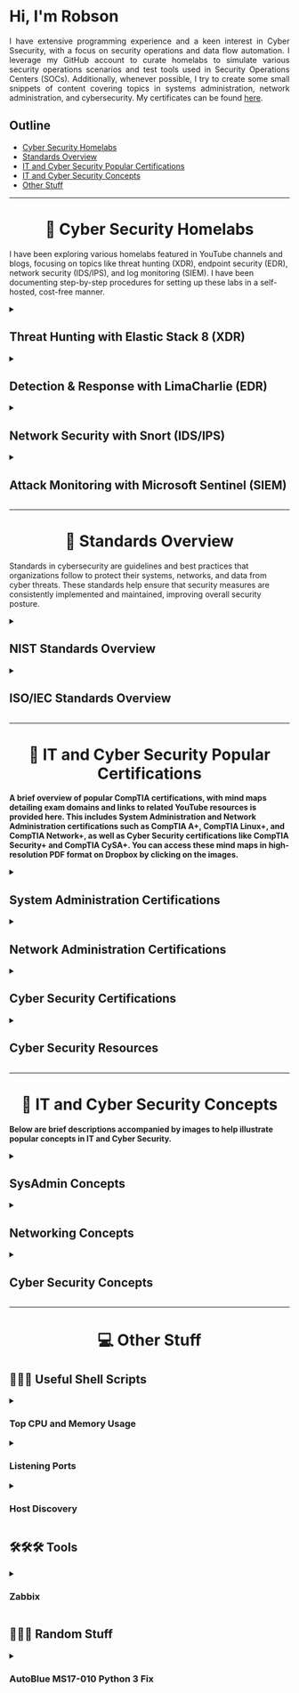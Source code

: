 <div align="justify">
    
# Hi, I'm Robson

I have extensive programming experience and a keen interest in Cyber Ssecurity, with a focus on security operations and data flow automation. I leverage my GitHub account to curate homelabs to simulate various security operations scenarios and test tools used in Security Operations Centers (SOCs). Additionally, whenever possible, I try to create some small snippets of content covering topics in systems administration, network administration, and cybersecurity. My certificates can be found [here](https://github.com/robsann/robsann/blob/main/docs/certificates.md).

</div>

## Outline

- [Cyber Security Homelabs](#cyber-security-homelabs)
- [Standards Overview](#standards-overview)
- [IT and Cyber Security Popular Certifications](#it-and-cyber-sec-certs)
- [IT and Cyber Security Concepts](#it-and-cyber-security-concepts)
- [Other Stuff](#other-stuff)

----------------------------------------------------------------------------------------------------


<h1 align="center" id="cyber-security-homelabs">🌱 Cyber Security Homelabs</h1>

I have been exploring various homelabs featured in YouTube channels and blogs, focusing on topics like threat hunting (XDR), endpoint security (EDR), network security (IDS/IPS), and log monitoring (SIEM). I have been documenting step-by-step procedures for setting up these labs in a self-hosted, cost-free manner.

<details>
<summary>
<h2 id="elastic-stack">Threat Hunting with Elastic Stack 8 (XDR)</h2>
</summary>
<span style="color:gray">

- Configured in VirtualBox an Internal Network with:
    - DHCP Server
    - Ubuntu Server (Elastic Host)
    - Windows 10 (Victim)
- Configured Elastic Stack 8 on Ubuntu Server:
    - Elastic Stack: Elasticsearch, Kibana (UI), and Elastic Agent + Integrations.
    - Integrations: Fleet Server, System, Windows, and Elastic Defend.
- Simulated two malicious tests on the Victim machine:
    - EICAR Malware Test.
    - MITRE ATT&CK Test with Red Team Automation (RTA).

**Source:** https://github.com/robsann/ElasticStackLab

</span>
</details>


<details>
<summary>
<h2 id="limacharlie">Detection & Response with LimaCharlie (EDR)</h2>
</summary>
<span style="color:gray">

- Configured in VirtualBox a NAT Network with:
    - DHCP Server and Host Gateway access.
    - Windows 11 (Target) with Windows Defender disabled, Sysmon and LimaCharlie sensor installed.
    - Ubuntu Server (Attack) with Sliver installed, a Command & Control (C2) framework by BishopFox.
- Generated in Sliver a C2 payload and executed the payload on the Target machine to start a Sliver C2 session on the Attack machine.
- Used the Sliver C2 session to perform two attacks on the Target machine:
    - LSASS access (credential-stealing attack).
    - Volume shadow copies deletion using vssadmin Windows utility (used in ransomware attacks).
- Detection and response rules were created in the LimaCharlie platform to detect the two previous attacks and take action. The rules were tested by repeating the attacks.

**Source:** https://github.com/robsann/LimaCharlieEDRTelemetry

</span>
</details>


<details>
<summary>
<h2 id="snort">Network Security with Snort (IDS/IPS)</h2>
</summary>
<span style="color:gray">

- Snort network IDS mode configuration in Ubuntu Server.
- NMAP scan detection using Snort (NIDS):
    - NMAP Ping Scan, various TCP scans including SYN, Connect, NULL, FIN, and XMAS, as well as UDP Scans.
- Attack detection using Snort (NIDS):
    - SQL injection attacks using tools like WPSCan & WordPress and Burp Suite & SQLmap.
    - Backdoor attacks using Empire post-exploitation framework and Katana penetration test framework.
    - Rogue DHCP & Rogue Routing attacks.
    - ICMP Redirect attack.

**Source:** https://github.com/robsann/NetworkSecurityWithSnort

</span>
</details>


<details>
<summary>
<h2 id="microsoft-sentinel">Attack Monitoring with Microsoft Sentinel (SIEM)</h2>
</summary>
<span style="color:gray">

- Microsoft Sentinel was used to monitor failed RDP login attempts from global attackers on an exposed Windows 10 virtual machine configured in Microsoft Azure.
- A custom log file (`failed_rdp.log`) was generated using a PowerShell script that extracts failed login events from Security Log on Event Viewer and forwards them to a third-party API to get geolocation data.
- A custom table (`FAILED_RDP_WITH_GEO_CL`) was created in Log Analytics Workspace on Microsoft Azure using the generated log file (`failed_rdp.log`). Custom fields were extracted from the table using a Kusto Query Language (KQL) query.
- A workbook was created in Microsoft Sentinel using KQL to query data from the `FAILED_RDP_WITH_GEO_CL` table to display global attackers (RDP login failure) on the world map according to physical location and magnitude (attack count).

**Source:** https://github.com/robsann/AzureSentinelSIEMAttackMap

</span>
</details>


----------------------------------------------------------------------------------------------------


<h1 align="center" id="standards-overview">📁 Standards Overview</h1>

Standards in cybersecurity are guidelines and best practices that organizations follow to protect their systems, networks, and data from cyber threats. These standards help ensure that security measures are consistently implemented and maintained, improving overall security posture.

<details>
<summary>
<h2 id="nist-standards-overview">NIST Standards Overview</h2>
</summary>


<details>
<summary>
<h3 id="cyber-security-resources">The NIST Cybersecurity Framework (CSF) 2.0</h3>
</summary>

- The NIST Cybersecurity Framework (CSF) 2.0 is a set of guidelines and best practices for **managing cybersecurity risks**.
- It provides a common language for organizations to **communicate about cybersecurity** and **assess** their current **cybersecurity posture**.
- The framework helps organizations **identify**, **protect**, **detect**, **respond** to, and **recover** from cybersecurity threats.
- It is a flexible and customizable tool that can be adapted to meet the specific needs of different organizations.

[<img src="images/NIST_CSF_2.0.png" width="270" align="left">](https://github.com/robsann/robsann/blob/main/docs/NIST_Cybersecurity_Framework_CSF_2.0.pdf)

### Table of Contents

<li><b><code>1.</code>Cybersecurity Framework (CSF) Overview</b></li>
<li><b><code>2.</code>Introduction to the CSF Core</b></li>
<li><b><code>3.</code>Introduction to CSF Profiles and Tiers</b></li>
<li><b><code>4.</code>Introduction to Online Resources That Supplement the CSF</b></li>
<li><b><code>5.</code>Improving Cybersecurity Risk Communication and Integration</b></li>

<br><br><br><br><br>
</details>


<details>
<summary flex-shrink="0">
<h3 id="nist-sp-800-12">NIST SP 800-12 Rev. 1:<br> An Introduction to Information Security</h3>
</summary>

- NIST SP 800-12 Rev. 1 is a publication that serves as an introduction to information security.
- It provides guidance on understanding the importance of **information security**, the **risks and threats** that organizations face, and the best practices for **protecting information assets**.
- The document covers topics such as **security policies**, **risk management**, **security controls**, and **incident response**.
- It is designed to help organizations establish a strong foundation for their information security programs and ensure the confidentiality, integrity, and availability of their data and systems.

[<img src="images/NIST_sp_800-12.png" width="270" align="left">](https://github.com/robsann/robsann/blob/main/docs/NIST_sp_800-12_rev1.pdf)

### Table of Content

<li><b><code>1.</code>Introduction</b></li>
<li><b><code>2.</code>Elements of Information Security</b></li>
<li><b><code>3.</code>Roles and Responsibilities</b></li>
<li><b><code>4.</code>Threats and Vulnerabilities: A Brief Overview</b></li>
<li><b><code>5.</code>Information Security Policy</b></li>
<li><b><code>6.</code>Information Security Risk Management</b></li>
<li><b><code>7.</code>Assurance</b></li>
<li><b><code>8.</code>Security Considerations in System Support and Operations</b></li>
<li><b><code>9.</code>Cryptography</b></li>
<li><b><code>10.</code>Control Families</b></li>

</details>


<details>
<summary>
<h3 id="nist-sp-800-37">NIST SP 800-37 Rev. 2:<br> Risk Management Framework for Information Systems and Organizations</h3>
</summary>

- NIST SP 800-37 Rev. 2 is a publication that outlines a structured approach to managing risks associated with information systems and organizations.
- The framework provides a systematic process for **identifying, assessing, and responding to risks**, with the goal of protecting critical assets and ensuring the confidentiality, integrity, and availability of information.
- It emphasizes **continuous monitoring and improvement**, as well as **collaboration** between stakeholders to effectively manage and mitigate risks.
- The framework is designed to be flexible and scalable, making it applicable to organizations of all sizes and industries.

[<img src="images/NIST_sp_800-37.png" width="270" align="left">](https://github.com/robsann/robsann/blob/main/docs/NIST_sp_800-37_rev2.pdf)

### Table of Contents

<li><b><code>1.</code>Introduction</b></li>
<li><b><code>2.</code>The Fundamentals</b></li>
<li><b><code>3.</code>The Process</b></li>

<br><br><br><br><br><br><br><br><br>
</details>


<details>
<summary>
<h3 id="nist-sp-800-53">NIST SP 800-53 Rev. 5:<br> Security and Privacy Controls for Information Systems and Organizations</h3>
</summary>

- NIST SP 800-53 Rev. 5 is a publication that provides a comprehensive set of security and privacy controls for information systems and organizations.
- These controls are designed to help organizations **protect** their **sensitive information** and **systems** from **various threats**, including **cyber attacks**, **data breaches**, and **unauthorized access**.
- The publication outlines a framework for implementing **security and privacy measures**, including **policies**, **procedures**, and **technical safeguards**, to ensure the confidentiality, integrity, and availability of information.
- It is widely used by government agencies, private sector organizations, and other entities to enhance their cybersecurity posture and compliance with regulations.

[<img src="images/NIST_sp_800-53.png" width="270" align="left">](https://github.com/robsann/robsann/blob/main/docs/NIST_sp_800-53_rev5.pdf)

### Table of Contents

<li><b><code>1.</code>Introduction</b></li>
<li><b><code>2.</code>The Fundamentals</b></li>
<li><b><code>3.</code>The Controls</b></li>

<br><br><br><br><br><br><br><br><br>
</details>


<details>
<summary>
<h3 id="nist-sp-800-61">NIST SP 800-61 Rev 2:<br> Computer Security Incident Handling Guide</h3>
</summary>

- NIST SP 800-61 Rev 2 is a comprehensive guide to help organizations effectively respond to and manage computer security incidents.
- It provides a structured approach for **handling incidents**, including **preparation**, **detection**, **analysis**, **containment**, **eradication**, **recovery**, and **post-incident activities**.
- The guide outlines best practices for **incident response**, including **establishing an incident response team**, **creating incident response policies and procedures**, and **conducting post-incident reviews** to improve future incident handling.
- By following the guidelines outlined in NIST SP 800-61 Rev 2, organizations can better protect their systems and data from cyber threats.

[<img src="images/NIST_sp_800-61.png" width="270" align="left">](https://github.com/robsann/robsann/blob/main/docs/NIST_sp_800-61_rev2.pdf)

### Table of Contents

<b>Executive Summary</b>

<li><b><code>1.</code>Introduction</b></li>
<li><b><code>2.</code>Organizing a Computer Security Incident Response Capability</b></li>
<li><b><code>3.</code>Handling an Incident</b></li>
<li><b><code>4.</code>Coordination and Information Sharing</b></li>

<br><br><br><br><br><br>
</details>


<details>
<summary>
<h3 id="nist-sp-800-63-3">NIST SP 800-63-3:<br> Digital Identity Guidelines</h3>
</summary>

- NIST SP 800-63-3 is a set of guidelines created to help organizations improve the security and usability of digital identity systems.
- The guidelines provide recommendations for **identity proofing**, **authentication**, and **lifecycle management**, with a focus on **protecting against identity theft and fraud**.
- By following these guidelines, organizations can enhance the security of their digital systems and better protect the privacy and security of their users' identities.

[<img src="images/NIST_sp_800-63-3.png" width="270" align="left">](https://github.com/robsann/robsann/blob/main/docs/NIST_sp_800-63-3.pdf)

### Table of Contents

<li><b><code>1.</code>Purpose</b></li>
<li><b><code>2.</code>Introduction</b></li>
<li><b><code>3.</code>Definitions and Abbreviations</b></li>
<li><b><code>4.</code>Digital Identity Model</b></li>
<li><b><code>5.</code>Digital Identity Risk Management</b></li>
<li><b><code>6.</code>Selecting Assurance Levels</b></li>
<li><b><code>7.</code>Federation Considerations</b></li>
<li><b><code>8.</code>References</b></li>

<br><br>
</details>


<details>
<summary>
<h3 id="nist-sp-800-82">NIST SP 800-82 Rev. 3:<br> Guide to Operational Technology (OT) Security</h3>
</summary>

- NIST SP 800-82 Rev. 3 is a guide developed to help organizations secure their Operational Technology (OT) systems.
- It provides recommendations and best practices for **protecting OT systems**, which are used to **monitor and control physical processes in industries** such as **manufacturing**, **energy**, and **transportation**.
- The guide covers topics such as **risk management**, **access control**, **network security**, and **incident response**, helping organizations to identify and mitigate potential threats to their OT systems and ensure the reliability and safety of their operations.

[<img src="images/NIST_sp_800-82.png" width="270" align="left">](https://github.com/robsann/robsann/blob/main/docs/NIST_sp_800-82_rev1.pdf)

### Table of Contents

<li><b><code>1.</code>Introduction</b></li>
<li><b><code>2.</code>OT Overview</b></li>
<li><b><code>3.</code>OT Cybersecurity Program Development</b></li>
<li><b><code>4.</code>Risk Management for OT Systems</b></li>
<li><b><code>5.</code>OT Cybersecurity Architecture</b></li>
<li><b><code>6.</code>Applying the Cybersecurity Framework to OT</b></li>

<br><br><br><br><br>
</details>


<details>
<summary>
<h3 id="nist-sp-800-115">NIST SP 800-115:<br> Technical Guide to Information Security Testing and Assessment</h3>
</summary>

- NIST SP 800-115 is a technical guide that provides organizations with guidance on conducting information security testing and assessments.
- The document outlines best practices for evaluating the **effectiveness of security controls**, **identifying vulnerabilities**, and **assessing the overall security posture** of an organization's **systems and networks**.
- It covers various **testing methodologies**, **tools**, and **techniques** that can be used to assess the security of an organization's information systems.
- The guide aims to help organizations improve their security posture and protect their sensitive information from cyber threats.

[<img src="images/NIST_sp_800-115.png" width="270" align="left">](https://github.com/robsann/robsann/blob/main/docs/NIST_sp_800-115.pdf)

### Table of Contents

Executive Summary

<li><b><code>1.</code>Introduction</b></li>
<li><b><code>2.</code>Security Testing and Examination Overview</b></li>
<li><b><code>3.</code>Review Techniques</b></li>
<li><b><code>4.</code>Target Identification and Analysis Techniques</b></li>
<li><b><code>5.</code>Target Vulnerability Validation Techniques</b></li>
<li><b><code>6.</code>Security Assessment Planning</b></li>
<li><b><code>7.</code>Security Assessment Execution</b></li>
<li><b><code>8.</code>Post-Testing Activities</b></li>

<br>
</details>

</details>


<details>
<summary>
<h2 id="nist-standards-overview">ISO/IEC Standards Overview</h2>
</summary>

<details>
<summary>
<h3 id="isoiec-27001">ISO/IEC 27001:2022:<br> Information Security Management System (ISMS)</h3>
</summary>

- ISO/IEC 27001 is an internationally recognized standard that outlines the requirements for establishing, implementing, maintaining, and continually improving an Information Security Management System (ISMS).
- The ISMS is a systematic approach to managing sensitive company information, ensuring its confidentiality, integrity, and availability.
- By implementing ISO/IEC 27001, organizations can identify and mitigate **information security risks**, **comply with legal and regulatory requirements**, and **demonstrate their commitment to protecting data**.
- This standard helps organizations build a culture of security, improve their reputation, and enhance customer trust.

[<img src="images/isoiec_27001.png" width="270" align="left">](https://github.com/robsann/robsann/blob/main/docs/ISOIEC_27001-2022.pdf)

### Contents

<li><b><code>1.</code>Scope</b></li>
<li><b><code>2.</code>Normative references</b></li>
<li><b><code>3.</code>Terms and definitions</b></li>
<li><b><code>4.</code>Context of the organization</b></li>
<li><b><code>5.</code>Leadership</b></li>
<li><b><code>6.</code>Planning</b></li>
<li><b><code>7.</code>Support</b></li>
<li><b><code>8.</code>Operation</b></li>
<li><b><code>9.</code>Performance evaluation</b></li>
<li><b><code>10.</code>Improvement</b></li>

<br><br><br><br>
</details>

<details>
<summary>
<h3 id="isoiec-27002">ISO/IEC 27002:2022:<br> Information security controls</h3>
</summary>

- ISO/IEC 27002 is a globally recognized standard that provides guidelines and best practices for implementing information security controls within an organization.
- It covers a wide range of security topics, including **risk assessment**, **access control**, **cryptography**, **incident management**, and **compliance**.
- The standard helps organizations establish a comprehensive framework for protecting their information assets and managing security risks effectively.
- By following the recommendations outlined in ISO/IEC 27002, organizations can improve their overall security posture, enhance their resilience to cyber threats, and demonstrate their commitment to safeguarding sensitive information.

[<img src="images/isoiec_27002.png" width="270" align="left">](https://github.com/robsann/robsann/blob/main/docs/ISOIEC_27002-2022.pdf)

### Contents

<li><b><code>1.</code>Scope</b></li>
<li><b><code>2.</code>Normative references</b></li>
<li><b><code>3.</code>Terms, definitions and abbreviated terms</b></li>
<li><b><code>4.</code>Structure of this document</b></li>
<li><b><code>5.</code>Organizational controls</b></li>
<li><b><code>6.</code>People controls</b></li>
<li><b><code>7.</code>Physical controls</b></li>
<li><b><code>8.</code>Technological controls</b></li>

<br><br><br><br><br><br><br>
</details>

<details>
<summary>
<h3 id="isoiec-27005">ISO/IEC 27005:2022:<br> Guidance on managing information security risks</h3>
</summary>

- ISO/IEC 27005 is a standard that provides guidelines for implementing an effective information security risk management process.
- It helps organizations **identify**, **assess**, and **manage risks to their information assets**.
- The standard outlines a systematic approach to **risk management**, including **risk assessment**, **risk treatment**, and **risk monitoring** and **review**.
- By following the principles and guidelines set forth in ISO/IEC 27005, organizations can better protect their sensitive information from threats and vulnerabilities, ensuring the confidentiality, integrity, and availability of their data.
- This standard is essential for organizations looking to establish a robust information security risk management framework.

[<img src="images/isoiec_27005.png" width="270" align="left">](https://github.com/robsann/robsann/blob/main/docs/ISOIEC_27005-2022.pdf)

### Contents

<li><b><code>1.</code>Scope</b></li>
<li><b><code>2.</code>Normative references</b></li>
<li><b><code>3.</code>Terms and definitions</b></li>
<li><b><code>4.</code>Structure of this document</b></li>
<li><b><code>5.</code>Information security risk management</b></li>
<li><b><code>6.</code>Context establishment</b></li>
<li><b><code>7.</code>Information security risk assessment process</b></li>
<li><b><code>8.</code>Information security risk treatment process</b></li>
<li><b><code>9.</code>Operation</b></li>
<li><b><code>10.</code>Leveraging related ISMS processes</b></li>

<br><br><br>
</details>

<details>
<summary>
<h3 id="isoiec-27017">ISO/IEC 27017:2015:<br> Code of Practice for Information Security Controls for Cloud Services</h3>
</summary>

- ISO/IEC 27017 is a code of practice that provides guidelines for implementing information security controls in cloud services.
- It outlines specific security measures that cloud service providers should implement to protect the confidentiality, integrity, and availability of data stored in the cloud.
- The standard covers areas such as **data encryption**, **access control**, **incident response**, and **compliance with legal and regulatory requirements**.
- By following the guidelines outlined in ISO/IEC 27017, organizations can ensure that their data is secure and protected when using cloud services.

[<img src="images/isoiec_27017.png" width="270" align="left">](https://github.com/robsann/robsann/blob/main/docs/ISOIEC_27017-2015.pdf)

### Contents

<li><b><code>1.</code>Scope</b></li>
<li><b><code>2.</code>Normative references</b></li>
<li><b><code>3.</code>Definitions and abbreviations</b></li>
<li><b><code>4.</code>Cloud sector-specific concepts</b></li>
<li><b><code>5.</code>Information security policies</b></li>
<li><b><code>6.</code>Organization of information security</b></li>
<li><b><code>7.</code>Human resource security</b></li>
<li><b><code>8.</code>Asset management</b></li>
<li><b><code>9.</code>Access control</b></li>
<li><b><code>10.</code>Cryptography</b></li>
<li><b><code>11.</code>Physical and environmental security</b></li>
<li><b><code>12.</code>Operations security</b></li>
<li><b><code>13.</code>Communications security</b></li>
<li><b><code>14.</code>System acquisition, development and maintenance
<li><b><code>15.</code>Supplier relationships</b></li>
<li><b><code>16.</code>Information security incident management</b></li>
<li><b><code>17.</code>Information security aspects of business continuity management</b></li>
<li><b><code>18.</code>Compliance</b></li>

</details>

<details>
<summary>
<h3 id="isoiec-27018">ISO/IEC 27018:2019:<br> Code of practice for protection of personally identifiable information (PII)<br> in public clouds acting as PII processors</h3>
</summary>

- ISO/IEC 27018 is a code of practice that provides guidelines for protecting personal data in the cloud.
- It outlines specific controls and measures that cloud service providers should implement to ensure the privacy and security of personal information stored in the cloud.
- This standard addresses issues such as **data encryption**, **data retention**, **data access controls**, and **transparency in data processing**.
- By following the guidelines set forth in ISO/IEC 27018, organizations can demonstrate their commitment to protecting personal data and build trust with their customers regarding the handling of their sensitive information in the cloud.

[<img src="images/isoiec_27018.png" width="270" align="left">](https://github.com/robsann/robsann/blob/main/docs/ISOIEC_27018-2019.pdf)

### Contents

<li><b><code>1.</code>Scope</b></li>
<li><b><code>2.</code>Normative references</b></li>
<li><b><code>3.</code>Terms and definitions</b></li>
<li><b><code>4.</code>Overview</b></li>
<li><b><code>5.</code>Information security policies</b></li>
<li><b><code>6.</code>Organization of information security</b></li>
<li><b><code>7.</code>Human resource security</b></li>
<li><b><code>8.</code>Asset management</b></li>
<li><b><code>9.</code>Access control</b></li>
<li><b><code>10.</code>Cryptography</b></li>
<li><b><code>11.</code>Physical and environmental security</b></li>
<li><b><code>12.</code>Operations security</b></li>
<li><b><code>13.</code>Communications security</b></li>
<li><b><code>14.</code>System acquisition, development and maintenance</b></li>
<li><b><code>15.</code>Supplier relationships</b></li>
<li><b><code>16.</code>Information security incident management</b></li>
<li><b><code>17.</code>Information security aspects of business continuity management</b></li>
<li><b><code>18.</code>Compliance</b></li>

</details>

<details>
<summary>
<h3 id="isoiec-27701">ISO/IEC 27701:2019:<br> Privacy Information Management System (PIMS)</h3>
</summary>

- ISO/IEC 27701 is a standard that provides guidelines for establishing, implementing, maintaining, and continually improving a Privacy Information Management System (PIMS).
- It is an extension to the ISO/IEC 27001 standard, focusing specifically on **privacy management** within an organization.
- The standard helps organizations to **identify and manage privacy risks**, **comply with privacy regulations**, and **build trust with stakeholders** by demonstrating a commitment to protecting personal information.
- By implementing ISO/IEC 27701, organizations can enhance their privacy practices, improve data protection measures, and ensure the confidentiality, integrity, and availability of personal information.

[<img src="images/isoiec_27701.png" width="270" align="left">](https://github.com/robsann/robsann/blob/main/docs/ISOIEC_27701-2019.pdf)

### Contents

<li><b><code>1.</code>Scope</b></li>
<li><b><code>2.</code>Normative references</b></li>
<li><b><code>3.</code>Terms, definitions and abbreviations</b></li>
<li><b><code>4.</code>General</b></li>
<li><b><code>5.</code>PIMS-specific requirements related to ISO/IEC 27001</b></li>
<li><b><code>6.</code>PIMS-specific guidance related to ISO/IEC 27002</b></li>
<li><b><code>7.</code>Additional ISO/IEC 27002 guidance for PII controllers</b></li>
<li><b><code>8.</code>Additional ISO/IEC 27002 guidance for PII processors</b></li>

<br><br><br><br><br><br><br>
</details>

</details>


----------------------------------------------------------------------------------------------------


<h1 align="center" id="it-and-cyber-sec-certs">📝 IT and Cyber Security Popular Certifications</h1>

A brief overview of popular CompTIA certifications, with mind maps detailing exam domains and links to related YouTube resources is provided here. This includes System Administration and Network Administration certifications such as CompTIA A+, CompTIA Linux+, and CompTIA Network+, as well as Cyber Security certifications like CompTIA Security+ and CompTIA CySA+. You can access these mind maps in high-resolution PDF format on Dropbox by clicking on the images.

<details>
<summary>
<h2 id="system-administration-cert">System Administration Certifications</h2>
</summary>
<span style="color:gray">

### CompTIA A+ Core 2 (220-1102) Objectives - [CompTIA link](https://partners.comptia.org/docs/default-source/resources/comptia-a-220-1102-exam-objectives-(3-0))

The CompTIA A+ Core 2 certification objectives cover advanced troubleshooting, operating systems, security, and software troubleshooting. It includes topics like hardware, networking, mobile devices, virtualization, and cloud computing. Candidates are tested on their ability to secure and manage various devices and technologies, ensuring comprehensive IT skills and knowledge. CompTIA A+ Core 2 demonstrates proficiency in essential IT areas.

[<img src="images/CompTIA_A+_Core_2_Legal.png" height="180" width="140" align="left">](https://www.dropbox.com/scl/fi/uv0l09lze1628ddfieiw1/CompTIA_A-_Core_2_Legal.pdf?rlkey=irlacb52g04g3fsq3mtzylmzm&dl=0)

#### Exam Domains

<li><img src="https://placehold.co/15x15/6e2a8d/6e2a8d.png"> <b><code>1.0</code> Operating Systems</b></li>
<li><img src="https://placehold.co/15x15/f36c23/f36c23.png"> <b><code>2.0</code> Security</b></li>
<li><img src="https://placehold.co/15x15/0090ba/0090ba.png"> <b><code>3.0</code> Software Troubleshooting</b></li>
<li><img src="https://placehold.co/15x15/00ae4f/00ae4f.png"> <b><code>4.0</code> Operational Procedures</b></li>
<br/>

**Professor Messer CompTIA A+ Core 2 (220-1102) course - [YouTube Link](https://www.youtube.com/watch?v=3MHDU4kFChU&list=PLG49S3nxzAnna96gzhJrzkii4hH_mgW4b&ab_channel=ProfessorMesser)**

### CompTIA Linux+ (XK0-005) Objectives - [CompTIA link](https://partners.comptia.org/docs/default-source/resources/comptia-linux-xk0-005-exam-objectives-(1-0))

The CompTIA Linux+ certification validates essential skills in Linux system administration and operation. Covering topics such as system architecture, Linux installation, package management, command line usage, file permissions, and security, this certification ensures proficiency in managing Linux-based systems. Candidates learn troubleshooting, scripting, and networking in a Linux environment, making them well-equipped for various IT roles requiring Linux expertise. Achieving CompTIA Linux+ certification demonstrates a thorough understanding of Linux systems.

[<img src='images/CompTIA_Linux+_Legal.png' height="180" width="140" align="left">](https://www.dropbox.com/scl/fi/u677w6em8zl52n5gkp4hx/CompTIA_Linux-_Legal.pdf?rlkey=bew7k8mm9nxyxes43spxmhk6f&dl=0)

#### Exam Domains

<li><img src="https://placehold.co/15x15/6e2a8d/6e2a8d.png"> <b><code>1.0</code> System Management</b></li>
<li><img src="https://placehold.co/15x15/f36c23/f36c23.png"> <b><code>2.0</code> Security</b></li>
<li><img src="https://placehold.co/15x15/0090ba/0090ba.png"> <b><code>3.0</code> Scripting, Containers, and Automation</b></li>
<li><img src="https://placehold.co/15x15/5fa511/5fa511.png"> <b><code>4.0</code> Troubleshooting</b></li>
<br/>

**Shawn Powers' CompTIA Linux+ (XK0-005) prep (in progress) - [YouTube Link](https://www.youtube.com/watch?v=niPWk7tgD2Q&list=PL78ppT-_wOmuwT9idLvuoKOn6UYurFKCp&ab_channel=ShawnPowers)**

</span>
</details>

<details>
<summary>
<h2 id="network-administration-cert">Network Administration Certifications</h2>
</summary>
<span style="color:gray">

### CompTIA Network+ (N10-008) Objectives - [CompTIA link](https://partners.comptia.org/docs/default-source/resources/comptia-network-n10-008-exam-objectives-(2-0))

The CompTIA Network+ certification validates essential skills in networking, covering topics such as network architecture, security, troubleshooting, and cloud technologies. Candidates learn to design and implement functional networks, configure network devices, and manage network security protocols. The certification also emphasizes practical skills in areas like network installation, configuration, and diagnostics, ensuring proficiency in both wired and wireless networks. Overall, CompTIA Network+ certification demonstrates expertise in network administration.

[<img src='images/CompTIA_Network+_Legal.png' height="210" width="140" align="left">](https://www.dropbox.com/scl/fi/9ahsruoiweigfj1qth5bp/CompTIA_Network-_Legal.pdf?rlkey=0kb5fz8d8s79ked4bzzpgeurv&dl=0)

#### Exam Domains

<li><img src="https://placehold.co/15x15/9c40a6/9c40a6.png"> <b><code>1.0</code> Networking Fundamentals</b></li>
<li><img src="https://placehold.co/15x15/f2581c/f2581c.png"> <b><code>2.0</code> Network Implementations</b></li>
<li><img src="https://placehold.co/15x15/0b90bf/0b90bf.png"> <b><code>3.0</code> Network Operations</b></li>
<li><img src="https://placehold.co/15x15/b5da17/b5da17.png"> <b><code>4.0</code> Network Security</b></li>
<li><img src="https://placehold.co/15x15/004e72/004e72.png"> <b><code>5.0</code> Network Troubleshooting</b></li>
<br/>

**Professor Messer CompTIA Network+ (N10-008) course - [YouTube Link](https://www.youtube.com/watch?v=As6g6IXcVa4&list=PLG49S3nxzAnlCJiCrOYuRYb6cne864a7G)**

</span>
</details>

<details>
<summary>
<h2 id="cyber-security-cert">Cyber Security Certifications</h2>
</summary>
<span style="color:gray">

### CompTIA Security+ (SY0-501) Objectives - [CompTIA link](https://www.comptia.jp/pdf/Security%2B%20SY0-501%20Exam%20Objectives.pdf)

The CompTIA Security+ certification objectives cover essential topics in cybersecurity, including network security, threats and vulnerabilities, access control, identity management, cryptography, and risk management. It also emphasizes security compliance, incident response, and security architecture. Successfully mastering these objectives demonstrates proficiency in securing IT systems.

[<img src='images/CompTIA_Security+_Legal.png' height="240" width="140" align="left">](https://www.dropbox.com/scl/fi/pqs0pm897xufw0f3jzqhd/CompTIA_Security-_Legal.pdf?rlkey=nqhsmt3kgkzq5324dumz3pd99&dl=0)

#### Exam Domains

<li><img src="https://placehold.co/15x15/0b90bf/0b90bf.png"> <b><code>1.0</code> Threats, Attacks and Vulnerabilities</b></li>
<li><img src="https://placehold.co/15x15/b5da17/b5da17.png"> <b><code>2.0</code> Technologies and Tools</b></li>
<li><img src="https://placehold.co/15x15/f2581c/f2581c.png"> <b><code>3.0</code> Architecture and Design</b></li>
<li><img src="https://placehold.co/15x15/004e72/004e72.png"> <b><code>4.0</code> Identity and Access Management</b></li>
<li><img src="https://placehold.co/15x15/62a70f/62a70f.png"> <b><code>5.0</code> Risk Management</b></li>
<li><img src="https://placehold.co/15x15/f4a00f/f4a00f.png"> <b><code>6.0</code> Cryptography and PKI</b></li>
<br/>

**Professor Messer's CompTIA Security+ (SY0-501) course - [YouTube Link](https://www.youtube.com/watch?v=JU5zkddWits&list=PLG49S3nxzAnnVhoAaL4B6aMFDQ8_gdxAy&ab_channel=ProfessorMesser)**

### CompTIA Cybersecurity Analyst (CySA+) (CS0-003) Objectives - [CompTIA link](https://partners.comptia.org/docs/default-source/resources/comptia-cysa-cs0-003-exam-objectives-2-0.pdf)

The CompTIA Cybersecurity Analyst (CySA+) certification focuses on identifying and responding to security threats and vulnerabilities in a cybersecurity context. CySA+ certified professionals demonstrate skills in threat detection, analysis, and response using various tools and techniques. They are proficient in analyzing data to identify vulnerabilities, threats, and risks to an organization's information systems. CySA+ certification validates expertise in cybersecurity operations, enhancing an individual's ability to protect and secure organizational assets against cyber threats.

[<img src='images/CompTIA_CySA+_Legal.png' height="180" width="140" align="left">](https://www.dropbox.com/scl/fi/5vt0e27y6buj902nbz0wu/CompTIA_CySA-_Legal.pdf?rlkey=yhogwiipsb8nykzaeeru4l7tr&dl=0)

#### Exam Domains

<li><img src="https://placehold.co/15x15/6e2a8d/6e2a8d.png"> <b><code>1.0</code> Security Operations</b></li>
<li><img src="https://placehold.co/15x15/f36c23/f36c23.png"> <b><code>2.0</code> Vulnerability Management</b></li>
<li><img src="https://placehold.co/15x15/0090ba/0090ba.png"> <b><code>3.0</code> Incident Response and Management</b></li>
<li><img src="https://placehold.co/15x15/f1a91e/f1a91e.png"> <b><code>4.0</code> Reporting and Communication</b></li>
<br>

</span>
</details>

<details>
<summary>
<h2 id="cyber-security-resources">Cyber Security Resources</h2>
</summary>
<span style="color:gray">

### Cyber Security Domains from 2021 (credits to [MyDFIR](https://www.youtube.com/@MyDFIR))

Mind map from 2021 that provides a comprehensive overview of the various domains within cyber security.

<img src='images/cybersecurity_domains_2021.png' align="center">

### Hands-on Platforms for Cyber Security Operations

- **[LetsDefend](https://letsdefend.io/):** Hands-on security operations training with alert addressing on simulated SOC environment.
- **[CyberDefenders](https://cyberdefenders.org/):** A blue team training platform.
- **[TryHackMe](https://tryhackme.com/):** Hands-on cyber security training with offensive and defensive paths.
- **[HackTheBox](https://www.hackthebox.com/):** Hands-on cyber security training with offensive and defensive paths.
</div>

</span>
</details>


----------------------------------------------------------------------------------------------------


<h1 align="center" id="it-and-cyber-security-concepts">💾 IT and Cyber Security Concepts</h1>

Below are brief descriptions accompanied by images to help illustrate popular concepts in IT and Cyber Security.

<details>
<summary>
<h2 id="sysadmin-concepts">SysAdmin Concepts</h2>
</summary>
<span style="color:gray">

### Linux File System

The Linux File System is a hierarchical structure that organizes and stores files on a Linux system. It uses a tree-like directory structure, starting with the root directory ("/"), with directories and files arranged systematically to facilitate efficient file management and access.

<div align="center">
<img src='images/linux_file_system.png' width="45%">
</div>
<br>

### Linux File Permissions

Linux File Permissions dictate the access level of users (owner, group, and others) to files and directories. They are represented by read, write, and execute permissions, providing control over file security and user interactions.

<div align="center">
<img src='images/linux_file_permissions.png' width="75%">
</div>
<br>

### Linux Useful Commands

Linux commands help users navigate the file system, interact with the files, and administer the entire system using the command line interface.

**Note:** Use the `man` command to display the manual page for other commands (e.g., `man ls`), providing detailed documentation and usage instructions, or use the `--help` option (e.g., `ls --help`) for a quick overview of the command options.

<div align="center">
<img src='images/linux_commands.png' width="75%">
</div>
<br>

### Linux Useful Files

- **Configuration files (/etc/)** store system-wide settings, preferences, and configurations for various applications, facilitating centralized management.
- **System Info files (/proc/)** provide a virtual file system exposing kernel and process information, allowing dynamic access to real-time system details and parameters.
- **Log files (/var/log/)** store system and application logs, aiding in troubleshooting by capturing events, errors, and diagnostic information for analysis and monitoring.

<div align="center">
<img src='images/linux_files_and_logs.png' width="70%">
</div>
<br>

</span>
</details>

<details>
<summary>
<h2 id="networking-concepts">Networking Concepts</h2>
</summary>
<span style="color:gray">

### OSI Model

The Open Systems Interconnection (OSI) model is a conceptual framework used to describe how network communications work. The OSI model characterizes computing functions into a universal set of rules and requirements in order to support interoperability between different products and software.

<div align="center">
<img src='images/osi_model.png'>
</div>
<br>

### TCP vs UDP

TCP (Transmission Control Protocol) is a connection-oriented and reliable transport layer protocol, that ensures data integrity and ordered delivery. UDP (User Datagram Protocol) is a connectionless and lightweight transport layer protocol that sacrifices reliability for reduced latency, making it suitable for real-time applications where occasional data loss is acceptable.

<div align="center">
<img src='images/tcp_vs_udp.png' width="70%">
</div>
<br>

### DHCP

The Dynamic Host Configuration Protocol (DHCP) is a network management protocol used on IP networks that in 4 steps, automatically assigns IP addresses and other communication parameters to devices connected to the network using a client-server architecture.

<div align="center">
<img src='images/dhcp.png' width="75%">
</div>
<br>

### DNS

The Domain Name System (DNS) is a naming database that translates human-readable domain names (e.g., www.example.com) to machine-readable IP addresses (e.g., 93.184.216.34) used for device communication. If the website is not cached, the DNS resolver will query Root Servers, Top-Level Domain (TLD) Servers, and Authoritative Nameservers to retrieve the IP address.

<div align="center">
<img src='images/dns.png' width="85%">
</div>
<br>

</span>
</details>

<details>
<summary>
<h2 id="cyber-security-concepts">Cyber Security Concepts</h2>
</summary>
<span style="color:gray">

### The CIA Triad

The CIA Triad is a fundamental concept in information security, representing the core principles of **Confidentiality** (ensuring data privacy), **Integrity** (maintaining data accuracy and trustworthiness), and **Availability** (ensuring data accessibility). These principles guide security measures and strategies to protect information assets in various computing environments.

<div align="center">
<img src='images/cia_triad.png' width="75%">
</div>
<br>

### The Cyber Kill Chain

The Cyber Kill Chain is a framework outlining the stages of a cyber attack, from initial reconnaissance to achieving the attacker's objectives, providing a structured approach for understanding, analyzing, and defending against advanced cyber threats.

<div align="center">
<img src='images/cyber_kill_chain.png' width="75%">
</div>
<br>

### MITRE ATT&CK Matrix

[MITRE ATT&CK (Adversarial Tactics, Techniques, and Common Knowledge)](https://attack.mitre.org/) is a knowledge base that catalogs and describes the tactics, techniques, and procedures used by cyber adversaries. It provides a comprehensive framework for understanding and analyzing the full spectrum of cyber threats, aiding organizations in improving their detection, defense, and response capabilities.

<div align="center">
<img src='images/mitre_att&ck.png' width="100%">
</div>
<br>

### Pyramid of Pain

The Pyramid of Pain is a conceptual framework in cybersecurity that categorizes indicators of compromise (IOCs) in six levels based on the difficulty for adversaries to change or evade detection. The pyramid is structured in ascending order of difficulty, as illustrated below:

<div align="center">
<img src='images/pyramid_of_pain.png' width="85%">
</div>
<br>

### SOC Technologies

Security Operations Center (SOC) technologies encompass a range of tools designed to monitor, analyze, and respond to cyber security threats. These include SIEM for log analysis, EDR for endpoint protection, SOAR for orchestration, and other solutions that collectively fortify an organization's cyber security posture.

<div align="center">
<img src='images/soc_technologies.png' width="75%">
</div>
<br>

### NIST Incident Response Framework

The NIST Incident Response Framework provides a systematic approach for organizations to prepare for, detect, respond to, and recover from cybersecurity incidents. It guides the development of robust incident response capabilities through a four-phase process: preparation, detection and analysis, containment, eradication, recovery, and post-incident activity.

<div align="center">
<img src='images/nist_ir.png' width="65%">
</div>
<br>

### SANS Incident Response Framework

The SANS Incident Response Framework provides a structured approach for organizations to effectively respond to cybersecurity incidents, comprising six key phases: Preparation, Identification, Containment, Eradication, Recovery, and Lessons Learned. It guides the development of robust incident response capabilities to detect, mitigate, and recover from security incidents.

<div align="center">
<img src='images/sans_ir.png' width="75%">
</div>
<br>

</span>
</details>


----------------------------------------------------------------------------------------------------


<h1 align="center" id="other-stuff">💻 Other Stuff</h1>

## 📣📣📣 Useful Shell Scripts

<details>
<summary>
<h3>Top CPU and Memory Usage</h3>
</summary>
<span style="color:gray">

This script utilizes the `ps` command to display the top n processes based on CPU and Memory usage. You can access the script by clicking [here](https://github.com/robsann/robsann/blob/main/scripts/mem_and_cpu_usage.sh).

<div align="center">
<img src='images/mem_cpu_usage.png' width="90%">
</div>

</span>
</details>

<details>
<summary>
<h3>Listening Ports</h3>
</summary>
<span style="color:gray">

This script utilizes the `ss` and `ps` commands to show the listening ports along with the corresponding process and user names, as well as the PID number. You can access the script by clicking [here](https://github.com/robsann/robsann/blob/main/scripts/listening_ports.sh).

<div align="center">
<img src='images/listening_ports.png' width="90%">
</div>

</span>
</details>

<details>
<summary>
<h3>Host Discovery</h3>
</summary>
<span style="color:gray">

This script utilizes Nmap to retrieve the IP addresses and MAC addresses of devices connected to the network, then compiles them into a table. You can access the script by clicking [here](https://github.com/robsann/robsann/blob/main/scripts/host_discovery.sh).

<div align="center">
<img src='images/host_discovery.png' width="90%">
</div>

</span>
</details>


## 🛠️🛠️🛠️ Tools

<details>
<summary>
<h3>Zabbix</h3>
</summary>
<span style="color:gray">

Zabbix is an open-source monitoring software tool used for monitoring the performance and availability of servers, network devices, and other IT infrastructure components. It provides real-time monitoring, alerting, and visualization features to help IT teams identify and resolve issues quickly. Zabbix can monitor a wide range of devices and applications, making it a versatile tool for managing and maintaining IT systems.

The procedure for the Zabbix installation can be found [here](https://github.com/robsann/robsann/blob/main/docs/zabbix_install.md).

<details>
<summary>
<h4>Screenshots</h4>
</summary>
<span style="color:gray">

- **Docker containers**

<img src='images/zabbix0.png' width="90%">

- **Dashboards**

<img src='images/zabbix1.png' width="90%">

- **Hosts monitoring**

<img src='images/zabbix2.png' width="90%">

- **Problems monitoring**

<img src='images/zabbix3.png' width="90%">

- **Host dashboard**

<img src='images/zabbix4.png' width="90%">


</span>
</details>

</span>
</details>


## 🎯🎯🎯 Random Stuff

<details>
<summary>
<h3>AutoBlue MS17-010 Python 3 Fix</h3>
</summary>
<span style="color:gray">

I wrote a suggestion to address the issue related to `bytes` and `str` types when running the AutoBlue MS17-010 exploit on Python 3, which was originally developed for Python 2. You can access the suggestions by clicking [here](https://github.com/robsann/AutoBlue-MS17-010-python3-fix).

</span>
</details>


<!--
**robsann/robsann** is a ✨ _special_ ✨ repository because its `README.md` (this file) appears on your GitHub profile.

Here are some ideas to get you started:

- 🔭 I’m currently working on ...
- 🌱 I’m currently learning ...
- 👯 I’m looking to collaborate on ...
- 🤔 I’m looking for help with ...
- 💬 Ask me about ...
- 📫 How to reach me: ...
- 😄 Pronouns: ...
- ⚡ Fun fact: ...
-->
